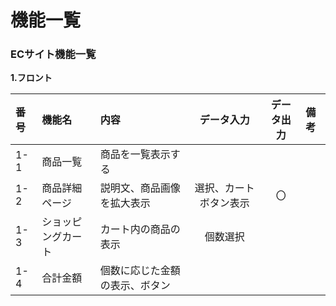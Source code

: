 # 機能一覧
### ECサイト機能一覧
**1.フロント**

|番号|機能名|内容|データ入力|データ出力|備考|
|:---|:---|:---|:---:|:---:|:---|
|1-1|商品一覧|商品を一覧表示する||||
|1-2|商品詳細ページ|説明文、商品画像を拡大表示<br>|選択、カートボタン表示|〇|||
|1-3|ショッピングカート|カート内の商品の表示|個数選択|||
|1-4|合計金額|個数に応じた金額の表示、ボタン||||


